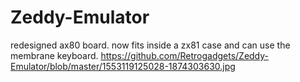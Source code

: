 # Zeddy-Emulator
redesigned ax80 board. now fits inside a zx81 case and can use the membrane keyboard.
https://github.com/Retrogadgets/Zeddy-Emulator/blob/master/1553119125028-1874303630.jpg
